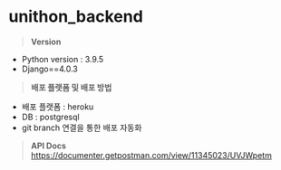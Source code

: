 # unithon_backend


> **Version**
> 
- Python version : 3.9.5
- Django==4.0.3

> **배포 플랫폼 및 배포 방법**
> 
- 배포 플랫폼 : heroku
- DB : postgresql
- git branch 연결을 통한 배포 자동화

> **API Docs**
https://documenter.getpostman.com/view/11345023/UVJWpetm
